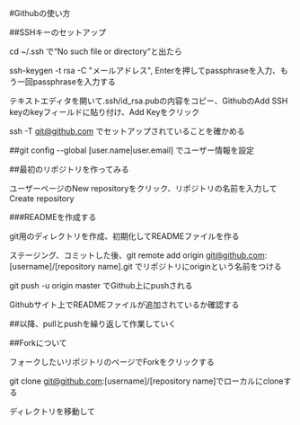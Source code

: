 #Githubの使い方

##SSHキーのセットアップ

cd ~/.ssh で“No such file or directory“と出たら

ssh-keygen -t rsa -C "メールアドレス", Enterを押してpassphraseを入力、もう一回passphraseを入力する

テキストエディタを開いて.ssh/id_rsa.pubの内容をコピー、GithubのAdd SSH keyのkeyフィールドに貼り付け、Add Keyをクリック

ssh -T git@github.com でセットアップされていることを確かめる

##git config --global [user.name|user.email] でユーザー情報を設定

##最初のリポジトリを作ってみる

ユーザーページのNew repositoryをクリック、リポジトリの名前を入力してCreate repository

###READMEを作成する

git用のディレクトリを作成、初期化してREADMEファイルを作る

ステージング、コミットした後、git remote add origin git@github.com:[username]/[repository name].git でリポジトリにoriginという名前をつける

git push -u origin master でGithub上にpushされる

Githubサイト上でREADMEファイルが追加されているか確認する

##以降、pullとpushを繰り返して作業していく

##Forkについて

フォークしたいリポジトリのページでForkをクリックする

git clone git@github.com:[username]/[repository name]でローカルにcloneする

ディレクトリを移動して
